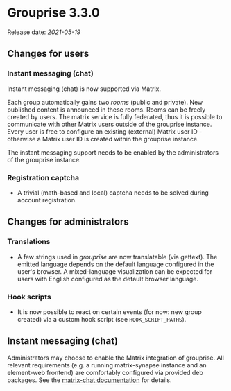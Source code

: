 # Grouprise 3.3.0

Release date: *2021-05-19*

## Changes for users

### Instant messaging (chat)

Instant messaging (chat) is now supported via Matrix.

Each group automatically gains two *rooms* (public and private).
New published content is announced in these rooms.
Rooms can be freely created by users.
The matrix service is fully federated, thus it is possible to communicate with other Matrix users
outside of the grouprise instance.
Every user is free to configure an existing (external) Matrix user ID - otherwise a Matrix user ID
is created within the grouprise instance.

The instant messaging support needs to be enabled by the administrators of the grouprise instance.


### Registration captcha

* A trivial (math-based and local) captcha needs to be solved during account registration.


## Changes for administrators

### Translations

* A few strings used in *grouprise* are now translatable (via gettext).  The emitted language
  depends on the default language configured in the user's browser.  A mixed-language visualization
  can be expected for users with English configured as the default browser language.


### Hook scripts

* It is now possible to react on certain events (for now: new group created) via a custom hook
  script (see `HOOK_SCRIPT_PATHS`).


## Instant messaging (chat)

Administrators may choose to enable the Matrix integration of grouprise.
All relevant requirements (e.g. a running matrix-synapse instance and an element-web frontend) are
comfortably configured via provided deb packages.
See the [matrix-chat documentation](/matrix_chat) for details.
